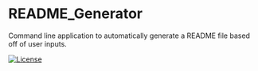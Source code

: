 # README_Generator
Command line application to automatically generate a README file based off of user inputs.

[![License](https://img.shields.io/badge/License-Apache_2.0-blue.svg)](https://opensource.org/licenses/Apache-2.0)